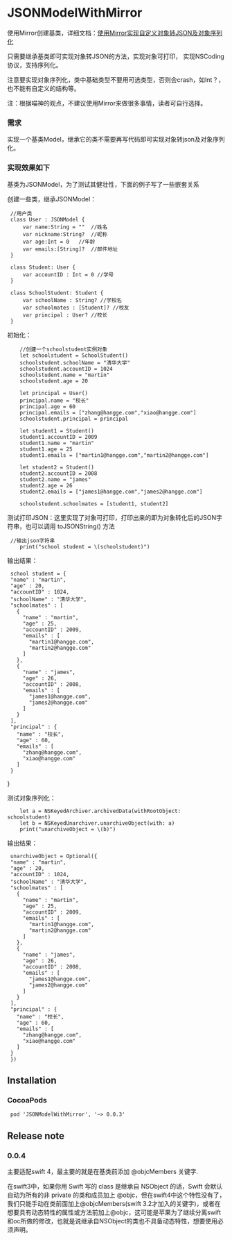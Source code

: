 # JSONModelWithMirror
使用Mirror创建基类，详细文档：[使用Mirror实现自定义对象转JSON及对象序列化](http://moonlspace.com/2016/12/%E4%BD%BF%E7%94%A8Mirror%E5%AE%9E%E7%8E%B0%E8%87%AA%E5%AE%9A%E4%B9%89%E5%AF%B9%E8%B1%A1%E8%BD%ACJSON%E5%8F%8A%E5%AF%B9%E8%B1%A1%E5%BA%8F%E5%88%97%E5%8C%96/)

只需要继承基类即可实现对象转JSON的方法，实现对象可打印，
实现NSCoding协议，支持序列化。

注意要实现对象序列化，类中基础类型不要用可选类型，否则会crash，如Int？，也不能有自定义的结构等。

注：根据喵神的观点，不建议使用Mirror来做很多事情，读者可自行选择。


### 需求
实现一个基类Model，继承它的类不需要再写代码即可实现对象转json及对象序列化。

### 实现效果如下
基类为JSONModel，为了测试其健壮性，下面的例子写了一些嵌套关系

创建一些类，继承JSONModel：

     //用户类
     class User : JSONModel {
         var name:String = ""  //姓名
         var nickname:String?  //昵称
         var age:Int = 0   //年龄
         var emails:[String]?  //邮件地址
     }

     class Student: User {
         var accountID : Int = 0 //学号
     }

     class SchoolStudent: Student {
         var schoolName : String? //学校名
         var schoolmates : [Student]? //校友
         var principal : User? //校长
     }
     
初始化：
    
        //创建一个schoolstudent实例对象
        let schoolstudent = SchoolStudent()
        schoolstudent.schoolName = "清华大学"
        schoolstudent.accountID = 1024
        schoolstudent.name = "martin"
        schoolstudent.age = 20
        
        let principal = User()
        principal.name = "校长"
        principal.age = 60
        principal.emails = ["zhang@hangge.com","xiao@hangge.com"]
        schoolstudent.principal = principal
        
        let student1 = Student()
        student1.accountID = 2009
        student1.name = "martin"
        student1.age = 25
        student1.emails = ["martin1@hangge.com","martin2@hangge.com"]
        
        let student2 = Student()
        student2.accountID = 2008
        student2.name = "james"
        student2.age = 26
        student2.emails = ["james1@hangge.com","james2@hangge.com"]
        
        schoolstudent.schoolmates = [student1, student2]
        
测试打印JSON：这里实现了对象可打印，打印出来的即为对象转化后的JSON字符串，也可以调用 toJSONString() 方法

     //输出json字符串
        print("school student = \(schoolstudent)")
输出结果：

     school student = {
     "name" : "martin",
     "age" : 20,
     "accountID" : 1024,
     "schoolName" : "清华大学",
     "schoolmates" : [
       {
         "name" : "martin",
         "age" : 25,
         "accountID" : 2009,
         "emails" : [
           "martin1@hangge.com",
           "martin2@hangge.com"
         ]
       },
       {
         "name" : "james",
         "age" : 26,
         "accountID" : 2008,
         "emails" : [
           "james1@hangge.com",
           "james2@hangge.com"
         ]
       }
     ],
     "principal" : {
       "name" : "校长",
       "age" : 60,
       "emails" : [
         "zhang@hangge.com",
         "xiao@hangge.com"
       ]
     }
   }
     
测试对象序列化：     
        
        let a = NSKeyedArchiver.archivedData(withRootObject: schoolstudent)
        let b = NSKeyedUnarchiver.unarchiveObject(with: a)
        print("unarchiveObject = \(b)")
输出结果：
     
     unarchiveObject = Optional({
     "name" : "martin",
     "age" : 20,
     "accountID" : 1024,
     "schoolName" : "清华大学",
     "schoolmates" : [
       {
         "name" : "martin",
         "age" : 25,
         "accountID" : 2009,
         "emails" : [
           "martin1@hangge.com",
           "martin2@hangge.com"
         ]
       },
       {
         "name" : "james",
         "age" : 26,
         "accountID" : 2008,
         "emails" : [
           "james1@hangge.com",
           "james2@hangge.com"
         ]
       }
     ],
     "principal" : {
       "name" : "校长",
       "age" : 60,
       "emails" : [
         "zhang@hangge.com",
         "xiao@hangge.com"
       ]
     }
     })



## Installation

### CocoaPods

     pod 'JSONModelWithMirror', '~> 0.0.3'
     
     
## Release note

### 0.0.4

主要适配swift 4，最主要的就是在基类前添加 @objcMembers 关键字.

在swift3中，如果你用 Swift 写的 class 是继承自 NSObject 的话，Swift 会默认自动为所有的非 private 的类和成员加上 @objc，但在swift4中这个特性没有了，我们只能手动在类前面加上@objcMembers(swift 3.2才加入的关键字)，或者在想要具有动态特性的属性或方法前加上@objc，这可能是苹果为了继续分离swift和oc所做的修改，也就是说继承自NSObject的类也不具备动态特性，想要使用必须声明。